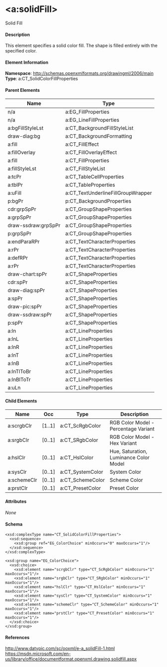 # &lt;a:solidFill&gt;

Solid Fill

#### Description

This element specifies a solid color fill. The shape is filled entirely with the specified color.

#### Element Information

**Namespace**: http://schemas.openxmlformats.org/drawingml/2006/main
**Type**: a:CT_SolidColorFillProperties

#### Parent Elements

Name                | Type
------------------- | ---------------------------------
n/a                 | a:EG_FillProperties
n/a                 | a:EG_LineFillProperties
a:bgFillStyleLst    | a:CT_BackgroundFillStyleList
draw-diag:bg        | a:CT_BackgroundFormatting
a:fill              | a:CT_FillEffect
a:fillOverlay       | a:CT_FillOverlayEffect
a:fill              | a:CT_FillProperties
a:fillStyleLst      | a:CT_FillStyleList
a:tcPr              | a:CT_TableCellProperties
a:tblPr             | a:CT_TableProperties
a:uFill             | a:CT_TextUnderlineFillGroupWrapper
p:bgPr              | p:CT_BackgroundProperties
cdr:grpSpPr         | a:CT_GroupShapeProperties
a:grpSpPr           | a:CT_GroupShapeProperties
draw-ssdraw:grpSpPr | a:CT_GroupShapeProperties
p:grpSpPr           | a:CT_GroupShapeProperties
a:endParaRPr        | a:CT_TextCharacterProperties
a:rPr               | a:CT_TextCharacterProperties
a:defRPr            | a:CT_TextCharacterProperties
a:rPr               | a:CT_TextCharacterProperties
draw-chart:spPr     | a:CT_ShapeProperties
cdr:spPr            | a:CT_ShapeProperties
draw-diag:spPr      | a:CT_ShapeProperties
a:spPr              | a:CT_ShapeProperties
draw-pic:spPr       | a:CT_ShapeProperties
draw-ssdraw:spPr    | a:CT_ShapeProperties
p:spPr              | a:CT_ShapeProperties
a:ln                | a:CT_LineProperties
a:lnL               | a:CT_LineProperties
a:lnR               | a:CT_LineProperties
a:lnT               | a:CT_LineProperties
a:lnB               | a:CT_LineProperties
a:lnTlToBr          | a:CT_LineProperties
a:lnBlToTr          | a:CT_LineProperties
a:uLn               | a:CT_LineProperties

#### Child Elements

Name        | Occ    | Type             | Description
----------- | ------ | ---------------- | --------------------------------------
a:scrgbClr  | [1..1] | a:CT_ScRgbColor  | RGB Color Model - Percentage Variant
a:srgbClr   | [0..1] | a:CT_SRgbColor   | RGB Color Model - Hex Variant
a:hslClr    | [0..1] | a:CT_HslColor    | Hue, Saturation, Luminance Color Model
a:sysClr    | [0..1] | a:CT_SystemColor | System Color
a:schemeClr | [0..1] | a:CT_SchemeColor | Scheme Color
a:prstClr   | [0..1] | a:CT_PresetColor | Preset Color

#### Attributes

*None*

#### Schema

```
<xsd:complexType name="CT_SolidColorFillProperties">
  <xsd:sequence>
    <xsd:group ref="EG_ColorChoice" minOccurs="0" maxOccurs="1"/>
  </xsd:sequence>
</xsd:complexType>

<xsd:group name="EG_ColorChoice">
  <xsd:choice>
    <xsd:element name="scrgbClr" type="CT_ScRgbColor" minOccurs="1" maxOccurs="1"/>
    <xsd:element name="srgbClr" type="CT_SRgbColor" minOccurs="1" maxOccurs="1"/>
    <xsd:element name="hslClr" type="CT_HslColor" minOccurs="1" maxOccurs="1"/>
    <xsd:element name="sysClr" type="CT_SystemColor" minOccurs="1" maxOccurs="1"/>
    <xsd:element name="schemeClr" type="CT_SchemeColor" minOccurs="1" maxOccurs="1"/>
    <xsd:element name="prstClr" type="CT_PresetColor" minOccurs="1" maxOccurs="1"/>
  </xsd:choice>
</xsd:group>
```

#### References

http://www.datypic.com/sc/ooxml/e-a_solidFill-1.html
https://msdn.microsoft.com/en-us/library/office/documentformat.openxml.drawing.solidfill.aspx
